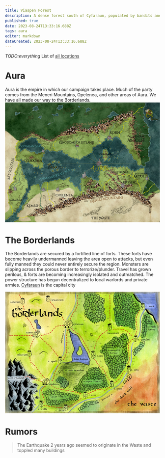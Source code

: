 ```yaml
---
title: Viaspen Forest
description: A dense forest south of Cyfaraun, populated by bandits and nerdowells 
published: true
date: 2023-08-24T13:33:16.688Z
tags: aura
editor: markdown
dateCreated: 2023-08-24T13:33:16.688Z
---
```


*TODO:everything* List of [all locations](https://dwiki.whateverishere.net/t/location?sort=title)
# Aura
Aura is the empire in which our campaign takes place. Much of the party comes from the Meneri Mountains, Opelenea, and other areas of Aura. We have all made our way to the Borderlands.
![picture12.png](/locations/picture12.png)
# The Borderlands
The Borderlands are secured by a fortified line of forts. These forts have become heavily undermanned leaving the area open to attacks, but even fully manned they could never entirely secure the region. Monsters are slipping across the porous border to terrorize/plunder. Travel has grown perilous, & forts are becoming increasingly isolated and outmatched. The power structure has begun decentralized to local warlords and private armies. [Cyfaraun](/locations/cyfaraun) is the capital city

![picture13.png](/locations/picture13.png)

# Rumors
> The Earthquake 2 years ago seemed to originate in the Waste and toppled many buildings





